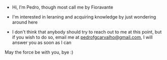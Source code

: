 - Hi, I’m Pedro, though most call me by Fioravante 
- I'm interested in leraning and acquiring knowledge by just wondering around here 

- I don't think that anybody should try to reach out to me at this point, but if you wish to do so, email me at pedrofgcarvalho@gmail.com, I will answer you as soon as I can

May the force be with you, bye :)

<!---
fioravantexe/fioravantexe is a ✨ special ✨ repository because its `README.md` (this file) appears on your GitHub profile.
You can click the Preview link to take a look at your changes.
--->

